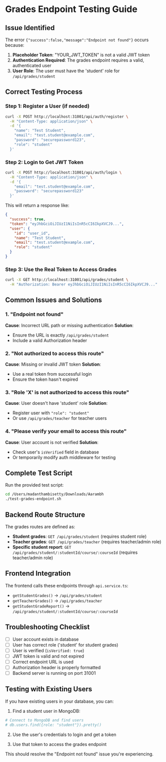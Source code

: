 # Grades Endpoint Testing Guide

## Issue Identified
The error `{"success":false,"message":"Endpoint not found"}` occurs because:

1. **Placeholder Token**: "YOUR_JWT_TOKEN" is not a valid JWT token
2. **Authentication Required**: The grades endpoint requires a valid, authenticated user
3. **User Role**: The user must have the 'student' role for `/api/grades/student`

## Correct Testing Process

### Step 1: Register a User (if needed)
```bash
curl -X POST http://localhost:31001/api/auth/register \
  -H "Content-Type: application/json" \
  -d '{
    "name": "Test Student",
    "email": "test.student@example.com",
    "password": "securepassword123",
    "role": "student"
  }'
```

### Step 2: Login to Get JWT Token
```bash
curl -X POST http://localhost:31001/api/auth/login \
  -H "Content-Type: application/json" \
  -d '{
    "email": "test.student@example.com",
    "password": "securepassword123"
  }'
```

This will return a response like:
```json
{
  "success": true,
  "token": "eyJhbGciOiJIUzI1NiIsInR5cCI6IkpXVCJ9...",
  "user": {
    "id": "user_id",
    "name": "Test Student",
    "email": "test.student@example.com",
    "role": "student"
  }
}
```

### Step 3: Use the Real Token to Access Grades
```bash
curl -X GET http://localhost:31001/api/grades/student \
  -H "Authorization: Bearer eyJhbGciOiJIUzI1NiIsInR5cCI6IkpXVCJ9..."
```

## Common Issues and Solutions

### 1. "Endpoint not found"
**Cause**: Incorrect URL path or missing authentication
**Solution**: 
- Ensure the URL is exactly `/api/grades/student`
- Include a valid Authorization header

### 2. "Not authorized to access this route"
**Cause**: Missing or invalid JWT token
**Solution**: 
- Use a real token from successful login
- Ensure the token hasn't expired

### 3. "Role 'X' is not authorized to access this route"
**Cause**: User doesn't have 'student' role
**Solution**: 
- Register user with `"role": "student"`
- Or use `/api/grades/teacher` for teacher users

### 4. "Please verify your email to access this route"
**Cause**: User account is not verified
**Solution**: 
- Check user's `isVerified` field in database
- Or temporarily modify auth middleware for testing

## Complete Test Script

Run the provided test script:
```bash
cd /Users/madanthambisetty/Downloads/Aarambh
./test-grades-endpoint.sh
```

## Backend Route Structure

The grades routes are defined as:
- **Student grades**: `GET /api/grades/student` (requires student role)
- **Teacher grades**: `GET /api/grades/teacher` (requires teacher/admin role)
- **Specific student report**: `GET /api/grades/student/:studentId/course/:courseId` (requires teacher/admin role)

## Frontend Integration

The frontend calls these endpoints through `api.service.ts`:
- `getStudentGrades()` → `/api/grades/student`
- `getTeacherGrades()` → `/api/grades/teacher`
- `getStudentGradeReport()` → `/api/grades/student/:studentId/course/:courseId`

## Troubleshooting Checklist

- [ ] User account exists in database
- [ ] User has correct role ('student' for student grades)
- [ ] User is verified (`isVerified: true`)
- [ ] JWT token is valid and not expired
- [ ] Correct endpoint URL is used
- [ ] Authorization header is properly formatted
- [ ] Backend server is running on port 31001

## Testing with Existing Users

If you have existing users in your database, you can:

1. Find a student user in MongoDB:
```bash
# Connect to MongoDB and find users
# db.users.find({role: "student"}).pretty()
```

2. Use the user's credentials to login and get a token

3. Use that token to access the grades endpoint

This should resolve the "Endpoint not found" issue you're experiencing.